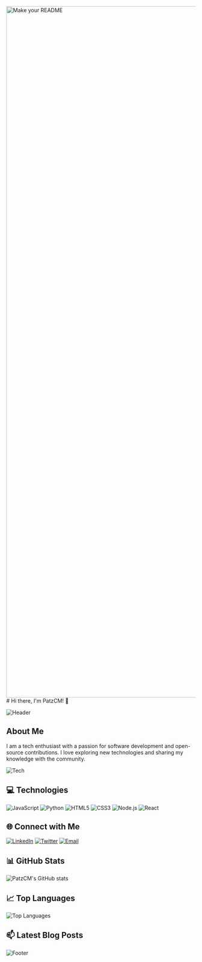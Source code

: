 <img width="1834" alt="Make your README" src="https://github.com/user-attachments/assets/6cec54db-9895-4b03-8a27-2c6f2ce0b45d">
# Hi there, I'm PatzCM! 👋

![Header](https://img.shields.io/badge/Welcome%20to%20my%20GitHub%20Profile-purple?style=for-the-badge&logo=github)

## About Me
I am a tech enthusiast with a passion for software development and open-source contributions. I love exploring new technologies and sharing my knowledge with the community.

![Tech](https://img.shields.io/badge/Tech%20Enthusiast-purple?style=for-the-badge&logo=dev.to)

## 💻 Technologies
![JavaScript](https://img.shields.io/badge/JavaScript-323330?style=for-the-badge&logo=javascript)
![Python](https://img.shields.io/badge/Python-3776AB?style=for-the-badge&logo=python)
![HTML5](https://img.shields.io/badge/HTML5-E34F26?style=for-the-badge&logo=html5)
![CSS3](https://img.shields.io/badge/CSS3-1572B6?style=for-the-badge&logo=css3)
![Node.js](https://img.shields.io/badge/Node.js-339933?style=for-the-badge&logo=nodedotjs)
![React](https://img.shields.io/badge/React-20232A?style=for-the-badge&logo=react)

## 🌐 Connect with Me
[![LinkedIn](https://img.shields.io/badge/LinkedIn-0077B5?style=for-the-badge&logo=linkedin)](https://www.linkedin.com/in/yourusername)
[![Twitter](https://img.shields.io/badge/Twitter-1DA1F2?style=for-the-badge&logo=twitter)](https://twitter.com/yourusername)
[![Email](https://img.shields.io/badge/Email-D14836?style=for-the-badge&logo=gmail)](mailto:yourname@example.com)

## 📊 GitHub Stats
![PatzCM's GitHub stats](https://github-readme-stats.vercel.app/api?username=PatzCM&show_icons=true&theme=radical)

## 📈 Top Languages
![Top Languages](https://github-readme-stats.vercel.app/api/top-langs/?username=PatzCM&layout=compact&theme=radical)

## 📫 Latest Blog Posts
<!-- BLOG-POST-LIST:START -->
<!-- BLOG-POST-LIST:END -->

![Footer](https://img.shields.io/badge/Thanks%20for%20visiting%20my%20profile!-purple?style=for-the-badge&logo=github)
